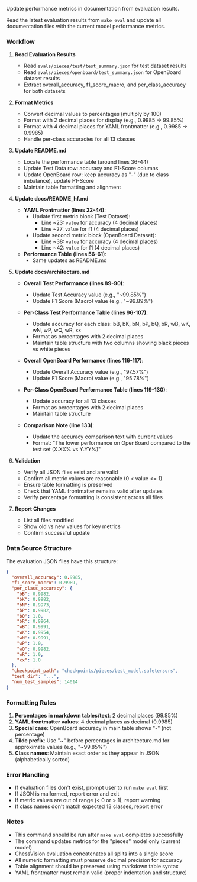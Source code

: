Update performance metrics in documentation from evaluation results.

Read the latest evaluation results from `make eval` and update all documentation files with the current model performance metrics.

### Workflow

1. **Read Evaluation Results**
   - Read `evals/pieces/test/test_summary.json` for test dataset results
   - Read `evals/pieces/openboard/test_summary.json` for OpenBoard dataset results
   - Extract overall_accuracy, f1_score_macro, and per_class_accuracy for both datasets

2. **Format Metrics**
   - Convert decimal values to percentages (multiply by 100)
   - Format with 2 decimal places for display (e.g., 0.9985 → 99.85%)
   - Format with 4 decimal places for YAML frontmatter (e.g., 0.9985 → 0.9985)
   - Handle per-class accuracies for all 13 classes

3. **Update README.md**
   - Locate the performance table (around lines 36-44)
   - Update Test Data row: accuracy and F1-Score columns
   - Update OpenBoard row: keep accuracy as "-" (due to class imbalance), update F1-Score
   - Maintain table formatting and alignment

4. **Update docs/README_hf.md**
   - **YAML Frontmatter (lines 22-44)**:
     - Update first metric block (Test Dataset):
       - Line ~23: `value` for accuracy (4 decimal places)
       - Line ~27: `value` for f1 (4 decimal places)
     - Update second metric block (OpenBoard Dataset):
       - Line ~38: `value` for accuracy (4 decimal places)
       - Line ~42: `value` for f1 (4 decimal places)
   - **Performance Table (lines 56-61)**:
     - Same updates as README.md

5. **Update docs/architecture.md**
   - **Overall Test Performance (lines 89-90)**:
     - Update Test Accuracy value (e.g., "~99.85%")
     - Update F1 Score (Macro) value (e.g., "~99.89%")
   
   - **Per-Class Test Performance Table (lines 96-107)**:
     - Update accuracy for each class: bB, bK, bN, bP, bQ, bR, wB, wK, wN, wP, wQ, wR, xx
     - Format as percentages with 2 decimal places
     - Maintain table structure with two columns showing black pieces vs white pieces
   
   - **Overall OpenBoard Performance (lines 116-117)**:
     - Update Overall Accuracy value (e.g., "97.57%")
     - Update F1 Score (Macro) value (e.g., "95.78%")
   
   - **Per-Class OpenBoard Performance Table (lines 119-130)**:
     - Update accuracy for all 13 classes
     - Format as percentages with 2 decimal places
     - Maintain table structure
   
   - **Comparison Note (line 133)**:
     - Update the accuracy comparison text with current values
     - Format: "The lower performance on OpenBoard compared to the test set (X.XX% vs Y.YY%)"

6. **Validation**
   - Verify all JSON files exist and are valid
   - Confirm all metric values are reasonable (0 < value <= 1)
   - Ensure table formatting is preserved
   - Check that YAML frontmatter remains valid after updates
   - Verify percentage formatting is consistent across all files

7. **Report Changes**
   - List all files modified
   - Show old vs new values for key metrics
   - Confirm successful update

### Data Source Structure

The evaluation JSON files have this structure:
```json
{
  "overall_accuracy": 0.9985,
  "f1_score_macro": 0.9989,
  "per_class_accuracy": {
    "bB": 0.9982,
    "bK": 0.9982,
    "bN": 0.9973,
    "bP": 0.9982,
    "bQ": 1.0,
    "bR": 0.9964,
    "wB": 0.9991,
    "wK": 0.9954,
    "wN": 0.9991,
    "wP": 1.0,
    "wQ": 0.9982,
    "wR": 1.0,
    "xx": 1.0
  },
  "checkpoint_path": "checkpoints/pieces/best_model.safetensors",
  "test_dir": "...",
  "num_test_samples": 14014
}
```

### Formatting Rules

1. **Percentages in markdown tables/text**: 2 decimal places (99.85%)
2. **YAML frontmatter values**: 4 decimal places as decimal (0.9985)
3. **Special case**: OpenBoard accuracy in main table shows "-" (not percentage)
4. **Tilde prefix**: Use "~" before percentages in architecture.md for approximate values (e.g., "~99.85%")
5. **Class names**: Maintain exact order as they appear in JSON (alphabetically sorted)

### Error Handling

- If evaluation files don't exist, prompt user to run `make eval` first
- If JSON is malformed, report error and exit
- If metric values are out of range (< 0 or > 1), report warning
- If class names don't match expected 13 classes, report error

### Notes

- This command should be run after `make eval` completes successfully
- The command updates metrics for the "pieces" model only (current model)
- ChessVision evaluation concatenates all splits into a single score
- All numeric formatting must preserve decimal precision for accuracy
- Table alignment should be preserved using markdown table syntax
- YAML frontmatter must remain valid (proper indentation and structure)
